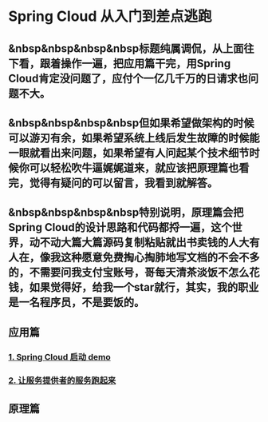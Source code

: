 # Spring Cloud 从入门到差点逃跑

## &nbsp&nbsp&nbsp&nbsp标题纯属调侃，从上面往下看，跟着操作一遍，把应用篇干完，用Spring Cloud肯定没问题了，应付个一亿几千万的日请求也问题不大。

## &nbsp&nbsp&nbsp&nbsp但如果希望做架构的时候可以游刃有余，如果希望系统上线后发生故障的时候能一眼就看出来问题，如果希望有人问起某个技术细节时候你可以轻松吹牛逼娓娓道来，就应该把原理篇也看完，觉得有疑问的可以留言，我看到就解答。

## &nbsp&nbsp&nbsp&nbsp特别说明，原理篇会把Spring Cloud的设计思路和代码都捋一遍，这个世界，动不动大篇大篇源码复制粘贴就出书卖钱的人大有人在，像我这种愿意免费掏心掏肺地写文档的不会不多的，不需要问我支付宝账号，哥每天清茶淡饭不怎么花钱，如果觉得好，给我一个star就行，其实，我的职业是一名程序员，不是要饭的。


## 应用篇

### [1. Spring Cloud 启动 demo](https://github.com/wangjieming/springcloud-case/blob/main/doc/1.%E5%90%AF%E5%8A%A8Spring%20Cloud%20Demo.md)

### [2. 让服务提供者的服务跑起来](https://github.com/wangjieming/springcloud-case/blob/main/doc/2.%E8%AE%A9%E6%9C%8D%E5%8A%A1%E6%8F%90%E4%BE%9B%E8%80%85%E7%9A%84%E6%9C%8D%E5%8A%A1%E8%B7%91%E8%B5%B7%E6%9D%A5.md)



## 原理篇


